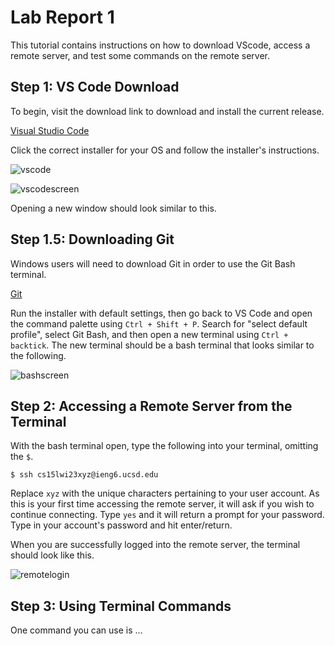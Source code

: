 # Lab Report 1

This tutorial contains instructions on how to download VScode, access a remote server, and test some commands on the remote server.

## Step 1: VS Code Download

To begin, visit the download link to download and install the current release.

[Visual Studio Code](https://code.visualstudio.com/Download)

Click the correct installer for your OS and follow the installer's instructions.

![vscode](https://user-images.githubusercontent.com/122492228/212778627-0cde0093-37f4-43e8-8c4a-2fb94720c97d.png)

![vscodescreen](https://user-images.githubusercontent.com/122492228/212778791-fe5bbeba-35cc-4bcf-9c88-68f7e6aaaa01.png)

Opening a new window should look similar to this.


## Step 1.5: Downloading Git

Windows users will need to download Git in order to use the Git Bash terminal.

[Git](https://git-scm.com/download/win)

Run the installer with default settings, then go back to VS Code and open the command palette using `Ctrl + Shift + P`. Search for "select default profile", select Git Bash, and then open a new terminal using `Ctrl + backtick`. The new terminal should be a bash terminal that looks similar to the following.

![bashscreen](https://user-images.githubusercontent.com/122492228/212781290-77c11689-9371-467c-ab3e-ebc3d7af6873.png)


## Step 2: Accessing a Remote Server from the Terminal

With the bash terminal open, type the following into your terminal, omitting the `$`.

    $ ssh cs15lwi23xyz@ieng6.ucsd.edu

Replace `xyz` with the unique characters pertaining to your user account. As this is your first time accessing the remote server, it will ask if you wish to continue connecting. Type `yes` and it will return a prompt for your password. Type in your account's password and hit enter/return. 

When you are successfully logged into the remote server, the terminal should look like this.

![remotelogin](https://user-images.githubusercontent.com/122492228/212782277-553eed8e-c324-4c71-addd-70696288e982.png)


## Step 3: Using Terminal Commands
One command you can use is ...


